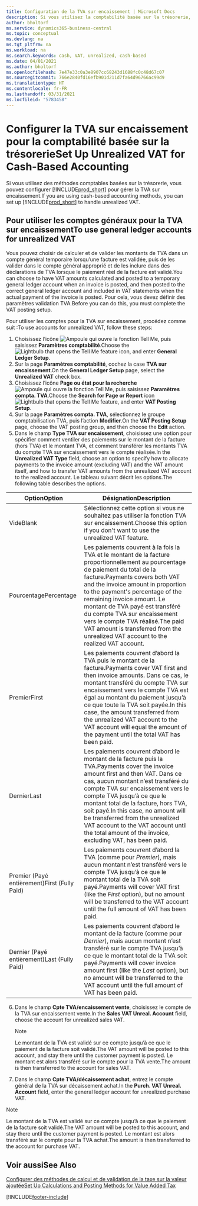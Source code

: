 ```yaml
---
title: Configuration de la TVA sur encaissement | Microsoft Docs
description: Si vous utilisez la comptabilité basée sur la trésorerie, vous pouvez spécifier comment gérer la TVA sur encaissement pour les ventes et les achats.
author: bholtorf
ms.service: dynamics365-business-central
ms.topic: conceptual
ms.devlang: na
ms.tgt_pltfrm: na
ms.workload: na
ms.search.keywords: cash, VAT, unrealized, cash-based
ms.date: 04/01/2021
ms.author: bholtorf
ms.openlocfilehash: 7e47e33c0a3e8907cc68243d1688fc0c48d67c07
ms.sourcegitcommit: 766e2840fd16efb901d211d7fa64d96766ac99d9
ms.translationtype: HT
ms.contentlocale: fr-FR
ms.lasthandoff: 03/31/2021
ms.locfileid: "5783458"
---
```

# <a name="set-up-unrealized-vat-for-cash-based-accounting"></a><span data-ttu-id="74bb5-103">Configurer la TVA sur encaissement pour la comptabilité basée sur la trésorerie</span><span class="sxs-lookup"><span data-stu-id="74bb5-103">Set Up Unrealized VAT for Cash-Based Accounting</span></span>
<span data-ttu-id="74bb5-104">Si vous utilisez des méthodes comptables basées sur la trésorerie, vous pouvez configurer [!INCLUDE[prod_short](includes/prod_short.md)] pour gérer la TVA sur encaissement.</span><span class="sxs-lookup"><span data-stu-id="74bb5-104">If you are using cash-based accounting methods, you can set up [!INCLUDE[prod_short](includes/prod_short.md)] to handle unrealized VAT.</span></span>

## <a name="to-use-general-ledger-accounts-for-unrealized-vat"></a><span data-ttu-id="74bb5-105">Pour utiliser les comptes généraux pour la TVA sur encaissement</span><span class="sxs-lookup"><span data-stu-id="74bb5-105">To use general ledger accounts for unrealized VAT</span></span>
<span data-ttu-id="74bb5-106">Vous pouvez choisir de calculer et de valider les montants de TVA dans un compte général temporaire lorsqu’une facture est validée, puis de les valider dans le compte général approprié et de les inclure dans des déclarations de TVA lorsque le paiement réel de la facture est validé.</span><span class="sxs-lookup"><span data-stu-id="74bb5-106">You can choose to have VAT amounts calculated and posted to a temporary general ledger account when an invoice is posted, and then posted to the correct general ledger account and included in VAT statements when the actual payment of the invoice is posted.</span></span> <span data-ttu-id="74bb5-107">Pour cela, vous devez définir des paramètres validation TVA.</span><span class="sxs-lookup"><span data-stu-id="74bb5-107">Before you can do this, you must complete the VAT posting setup.</span></span>

<span data-ttu-id="74bb5-108">Pour utiliser les comptes pour la TVA sur encaissement, procédez comme suit :</span><span class="sxs-lookup"><span data-stu-id="74bb5-108">To use accounts for unrealized VAT, follow these steps:</span></span>
1. <span data-ttu-id="74bb5-109">Choisissez l’icône ![Ampoule qui ouvre la fonction Tell Me](media/ui-search/search_small.png "Dites-moi ce que vous voulez faire"), puis saisissez **Paramètres comptabilité**.</span><span class="sxs-lookup"><span data-stu-id="74bb5-109">Choose the ![Lightbulb that opens the Tell Me feature](media/ui-search/search_small.png "Tell me what you want to do") icon, and enter **General Ledger Setup**.</span></span>
2. <span data-ttu-id="74bb5-110">Sur la page **Paramètres comptabilité**, cochez la case **TVA sur encaissement**.</span><span class="sxs-lookup"><span data-stu-id="74bb5-110">On the **General Ledger Setup** page, select the **Unrealized VAT** check box.</span></span>
3. <span data-ttu-id="74bb5-111">Choisissez l’icône **Page ou état pour la recherche** ![Ampoule qui ouvre la fonction Tell Me](media/ui-search/search_small.png "Dites-moi ce que vous voulez faire"), puis saisissez **Paramètres compta. TVA**.</span><span class="sxs-lookup"><span data-stu-id="74bb5-111">Choose the **Search for Page or Report** icon ![Lightbulb that opens the Tell Me feature](media/ui-search/search_small.png "Tell me what you want to do"), and enter **VAT Posting Setup**.</span></span>
4. <span data-ttu-id="74bb5-112">Sur la page **Paramètres compta. TVA**, sélectionnez le groupe comptabilisation TVA, puis l’action **Modifier**.</span><span class="sxs-lookup"><span data-stu-id="74bb5-112">On the **VAT Posting Setup** page, choose the VAT posting group, and then choose the **Edit** action.</span></span>
5. <span data-ttu-id="74bb5-113">Dans le champ **Type TVA sur encaissement**, choisissez une option pour spécifier comment ventiler des paiements sur le montant de la facture (hors TVA) et le montant TVA, et comment transférer les montants TVA du compte TVA sur encaissement vers le compte réalisée.</span><span class="sxs-lookup"><span data-stu-id="74bb5-113">In the **Unrealized VAT Type** field, choose an option to specify how to allocate payments to the invoice amount (excluding VAT) and the VAT amount itself, and how to transfer VAT amounts from the unrealized VAT account to the realized account.</span></span> <span data-ttu-id="74bb5-114">Le tableau suivant décrit les options.</span><span class="sxs-lookup"><span data-stu-id="74bb5-114">The following table describes the options.</span></span>

| <span data-ttu-id="74bb5-115">Option</span><span class="sxs-lookup"><span data-stu-id="74bb5-115">Option</span></span> | <span data-ttu-id="74bb5-116">Désignation</span><span class="sxs-lookup"><span data-stu-id="74bb5-116">Description</span></span> |
| --- | --- |
| <span data-ttu-id="74bb5-117">Vide</span><span class="sxs-lookup"><span data-stu-id="74bb5-117">Blank</span></span> | <span data-ttu-id="74bb5-118">Sélectionnez cette option si vous ne souhaitez pas utiliser la fonction TVA sur encaissement.</span><span class="sxs-lookup"><span data-stu-id="74bb5-118">Choose this option if you don't want to use the unrealized VAT feature.</span></span> |
| <span data-ttu-id="74bb5-119">Pourcentage</span><span class="sxs-lookup"><span data-stu-id="74bb5-119">Percentage</span></span> | <span data-ttu-id="74bb5-120">Les paiements couvrent à la fois la TVA et le montant de la facture proportionnellement au pourcentage de paiement du total de la facture.</span><span class="sxs-lookup"><span data-stu-id="74bb5-120">Payments covers both VAT and the invoice amount in proportion to the payment's percentage of the remaining invoice amount.</span></span> <span data-ttu-id="74bb5-121">Le montant de TVA payé est transféré du compte TVA sur encaissement vers le compte TVA réalisé.</span><span class="sxs-lookup"><span data-stu-id="74bb5-121">The paid VAT amount is transferred from the unrealized VAT account to the realized VAT account.</span></span> |
| <span data-ttu-id="74bb5-122">Premier</span><span class="sxs-lookup"><span data-stu-id="74bb5-122">First</span></span> | <span data-ttu-id="74bb5-123">Les paiements couvrent d’abord la TVA puis le montant de la facture.</span><span class="sxs-lookup"><span data-stu-id="74bb5-123">Payments cover VAT first and then invoice amounts.</span></span> <span data-ttu-id="74bb5-124">Dans ce cas, le montant transféré du compte TVA sur encaissement vers le compte TVA est égal au montant du paiement jusqu’à ce que toute la TVA soit payée.</span><span class="sxs-lookup"><span data-stu-id="74bb5-124">In this case, the amount transferred from the unrealized VAT account to the VAT account will equal the amount of the payment until the total VAT has been paid.</span></span> |
| <span data-ttu-id="74bb5-125">Dernier</span><span class="sxs-lookup"><span data-stu-id="74bb5-125">Last</span></span> | <span data-ttu-id="74bb5-126">Les paiements couvrent d’abord le montant de la facture puis la TVA.</span><span class="sxs-lookup"><span data-stu-id="74bb5-126">Payments cover the invoice amount first and then VAT.</span></span> <span data-ttu-id="74bb5-127">Dans ce cas, aucun montant n’est transféré du compte TVA sur encaissement vers le compte TVA jusqu’à ce que le montant total de la facture, hors TVA, soit payé.</span><span class="sxs-lookup"><span data-stu-id="74bb5-127">In this case, no amount will be transferred from the unrealized VAT account to the VAT account until the total amount of the invoice, excluding VAT, has been paid.</span></span> |
| <span data-ttu-id="74bb5-128">Premier (Payé entièrement)</span><span class="sxs-lookup"><span data-stu-id="74bb5-128">First (Fully Paid)</span></span> | <span data-ttu-id="74bb5-129">Les paiements couvrent d’abord la TVA (comme pour _Premier_), mais aucun montant n’est transféré vers le compte TVA jusqu’à ce que le montant total de la TVA soit payé.</span><span class="sxs-lookup"><span data-stu-id="74bb5-129">Payments will cover VAT first (like the _First_ option), but no amount will be transferred to the VAT account until the full amount of VAT has been paid.</span></span> |
| <span data-ttu-id="74bb5-130">Dernier (Payé entièrement)</span><span class="sxs-lookup"><span data-stu-id="74bb5-130">Last (Fully Paid)</span></span> | <span data-ttu-id="74bb5-131">Les paiements couvrent d’abord le montant de la facture (comme pour _Dernier_), mais aucun montant n’est transféré sur le compte TVA jusqu’à ce que le montant total de la TVA soit payé.</span><span class="sxs-lookup"><span data-stu-id="74bb5-131">Payments will cover invoice amount first (like the _Last_ option), but no amount will be transferred to the VAT account until the full amount of VAT has been paid.</span></span> |

6. <span data-ttu-id="74bb5-132">Dans le champ **Cpte TVA/encaissement vente**, choisissez le compte de la TVA sur encaissement vente.</span><span class="sxs-lookup"><span data-stu-id="74bb5-132">In the **Sales VAT Unreal. Account** field, choose the account for unrealized sales VAT.</span></span>

    > [!NOTE]  
    > <span data-ttu-id="74bb5-133">Le montant de la TVA est validé sur ce compte jusqu’à ce que le paiement de la facture soit validé.</span><span class="sxs-lookup"><span data-stu-id="74bb5-133">The VAT amount will be posted to this account, and stay there until the customer payment is posted.</span></span> <span data-ttu-id="74bb5-134">Le montant est alors transféré sur le compte pour la TVA vente.</span><span class="sxs-lookup"><span data-stu-id="74bb5-134">The amount is then transferred to the account for sales VAT.</span></span>
7. <span data-ttu-id="74bb5-135">Dans le champ **Cpte TVA/décaissement achat**, entrez le compte général de la TVA sur décaissement achat.</span><span class="sxs-lookup"><span data-stu-id="74bb5-135">In the **Purch. VAT Unreal. Account** field, enter the general ledger account for unrealized purchase VAT.</span></span>

> [!NOTE]  
> <span data-ttu-id="74bb5-136">Le montant de la TVA est validé sur ce compte jusqu’à ce que le paiement de la facture soit validé.</span><span class="sxs-lookup"><span data-stu-id="74bb5-136">The VAT amount will be posted to this account, and stay there until the customer payment is posted.</span></span> <span data-ttu-id="74bb5-137">Le montant est alors transféré sur le compte pour la TVA achat.</span><span class="sxs-lookup"><span data-stu-id="74bb5-137">The amount is then transferred to the account for purchase VAT.</span></span>

## <a name="see-also"></a><span data-ttu-id="74bb5-138">Voir aussi</span><span class="sxs-lookup"><span data-stu-id="74bb5-138">See Also</span></span>
[<span data-ttu-id="74bb5-139">Configurer des méthodes de calcul et de validation de la taxe sur la valeur ajoutée</span><span class="sxs-lookup"><span data-stu-id="74bb5-139">Set Up Calculations and Posting Methods for Value Added Tax</span></span>](finance-setup-vat.md)

[!INCLUDE[footer-include](includes/footer-banner.md)]
